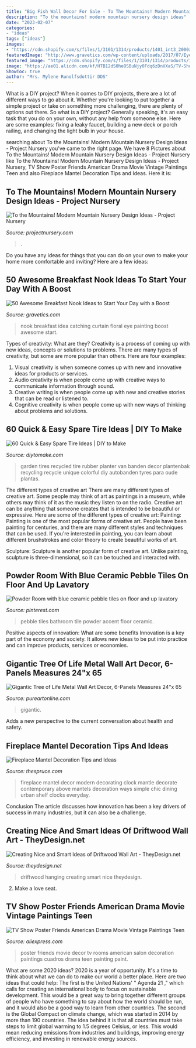 ```yaml
---
title: "Big Fish Wall Decor For Sale - To The Mountains! Modern Mountain Nursery Design Ideas"
description: "To the mountains! modern mountain nursery design ideas"
date: "2023-02-07"
categories:
- "ideas"
tags: ["ideas"]
images:
- "https://cdn.shopify.com/s/files/1/3101/1314/products/1401_int3_2000x2000.jpg?v=1519281859"
featuredImage: "http://www.gravetics.com/wp-content/uploads/2017/07/Eye-Catching-Breakfast-Nook-Idea-With-Wall-Painting-Floral-Print-Curtain-.jpg"
featured_image: "https://cdn.shopify.com/s/files/1/3101/1314/products/1401_int3_2000x2000.jpg?v=1519281859"
image: "https://ae01.alicdn.com/kf/HTB12dS0heOSBuNjy0Fdq6zDnVXaS/TV-Show-Poster-Friends-American-Drama-Movie-Vintage-Paintings-Teen-Rooms-Decor-Cuadros-Decoration-Salon-Wall.jpg"
ShowToc: true
author: "Mrs. Mylene Runolfsdottir DDS"
---
```



What is a DIY project?
When it comes to DIY projects, there are a lot of different ways to go about it. Whether you're looking to put together a simple project or take on something more challenging, there are plenty of options out there. So what is a DIY project? Generally speaking, it's an easy task that you do on your own, without any help from someone else. Here are some examples: fixing a leaky faucet, building a new deck or porch railing, and changing the light bulb in your house.

	

		
searching about To the Mountains! Modern Mountain Nursery Design Ideas - Project Nursery you've came to the right page. We have 8 Pictures about To the Mountains! Modern Mountain Nursery Design Ideas - Project Nursery like To the Mountains! Modern Mountain Nursery Design Ideas - Project Nursery, TV Show Poster Friends American Drama Movie Vintage Paintings Teen and also Fireplace Mantel Decoration Tips and Ideas. Here it is:
		
    
## To The Mountains! Modern Mountain Nursery Design Ideas - Project Nursery

<img loading=lazy src="https://projectnursery.com/wp-content/uploads/2018/09/Beckett’s-Adventure-Nursery.jpg" onerror="this.onerror=null;this.src='https://tse2.mm.bing.net/th?id=OIP.fZ0ymMBokvXAjs-g6w3zwgHaJ4&amp;pid=15.1';" alt="To the Mountains! Modern Mountain Nursery Design Ideas - Project Nursery">

_Source: projectnursery.com_

>. 

	

Do you have any ideas for things that you can do on your own to make your home more comfortable and inviting? Here are a few ideas: 

    
## 50 Awesome Breakfast Nook Ideas To Start Your Day With A Boost

<img loading=lazy src="http://www.gravetics.com/wp-content/uploads/2017/07/Eye-Catching-Breakfast-Nook-Idea-With-Wall-Painting-Floral-Print-Curtain-.jpg" onerror="this.onerror=null;this.src='https://tse4.mm.bing.net/th?id=OIP.OKlOeCbm6WV2cXMOrYsiGAHaJ4&amp;pid=15.1';" alt="50 Awesome Breakfast Nook Ideas to Start Your Day with a Boost">

_Source: gravetics.com_

>nook breakfast idea catching curtain floral eye painting boost awesome start. 

	

Types of creativity: What are they?
Creativity is a process of coming up with new ideas, concepts or solutions to problems. There are many types of creativity, but some are more popular than others. Here are four examples: 
1. Visual creativity is when someone comes up with new and innovative ideas for products or services.
2. Audio creativity is when people come up with creative ways to communicate information through sound.
3. Creative writing is when people come up with new and creative stories that can be read or listened to.
4. Cognitive creativity is when people come up with new ways of thinking about problems and solutions.

    
## 60 Quick &amp; Easy Spare Tire Ideas | DIY To Make

<img loading=lazy src="http://www.diytomake.com/wp-content/uploads/2016/11/Wall-Mounted-Tires-Garden.jpg" onerror="this.onerror=null;this.src='https://tse2.mm.bing.net/th?id=OIP.Sp1nNB8WuMTr-dG3sjdgIgHaJ3&amp;pid=15.1';" alt="60 Quick &amp; Easy Spare Tire Ideas | DIY to Make">

_Source: diytomake.com_

>garden tires recycled tire rubber planter van banden decor plantenbak recycling recycle unique colorful diy autobanden tyres para oude plantas. 

	

The different types of creative art
There are many different types of creative art. Some people may think of art as paintings in a museum, while others may think of it as the music they listen to on the radio. Creative art can be anything that someone creates that is intended to be beautiful or expressive. Here are some of the different types of creative art:
Painting: Painting is one of the most popular forms of creative art. People have been painting for centuries, and there are many different styles and techniques that can be used. If you're interested in painting, you can learn about different brushstrokes and color theory to create beautiful works of art.

Sculpture: Sculpture is another popular form of creative art. Unlike painting, sculpture is three-dimensional, so it can be touched and interacted with.

    
## Powder Room With Blue Ceramic Pebble Tiles On Floor And Up Lavatory

<img loading=lazy src="https://i.pinimg.com/736x/eb/1e/86/eb1e86120e7f47b6c83dc627c43563b7--rock-design-pebble-tiles.jpg" onerror="this.onerror=null;this.src='https://tse4.mm.bing.net/th?id=OIP.CqngJNNvLbSk85nLmYX73gHaJ3&amp;pid=15.1';" alt="Powder Room with blue ceramic pebble tiles on floor and up lavatory">

_Source: pinterest.com_

>pebble tiles bathroom tile powder accent floor ceramic. 

	

Positive aspects of innovation: What are some benefits
Innovation is a key part of the economy and society. It allows new ideas to be put into practice and can improve products, services or economies.

    
## Gigantic Tree Of Life Metal Wall Art Decor, 6-Panels Measures 24&quot;x 65

<img loading=lazy src="https://cdn.shopify.com/s/files/1/3101/1314/products/1401_int3_2000x2000.jpg?v=1519281859" onerror="this.onerror=null;this.src='https://tse4.mm.bing.net/th?id=OIP.peWP7u_x-V0wZIJQr7VbjwHaHZ&amp;pid=15.1';" alt="Gigantic Tree of Life Metal Wall Art Decor, 6-Panels Measures 24&quot;x 65">

_Source: pureartonline.com_

>gigantic. 

	

Adds a new perspective to the current conversation about health and safety.

    
## Fireplace Mantel Decoration Tips And Ideas

<img loading=lazy src="https://fthmb.tqn.com/VyIoCLb4FWXmlHQ9bnyPGuwS90Q=/960x0/filters:no_upscale()/981a9f0c7d94608ab4c04be8d0d3c2cd-5864664a5f9b586e02d45f05.jpg" onerror="this.onerror=null;this.src='https://tse1.mm.bing.net/th?id=OIP.PtzFfq6zGroXUW-9ojEI6gHaMY&amp;pid=15.1';" alt="Fireplace Mantel Decoration Tips and Ideas">

_Source: thespruce.com_

>fireplace mantel decor modern decorating clock mantle decorate contemporary above mantels decoration ways simple chic dining urban shelf clocks everyday. 

	

Conclusion
The article discusses how innovation has been a key drivers of success in many industries, but it can also be a challenge.

    
## Creating Nice And Smart Ideas Of Driftwood Wall Art - TheyDesign.net

<img loading=lazy src="http://theydesign.net/wp-content/uploads/2017/06/driftwood-wall-hanging-crafthubs-theydesign-throughout-driftwood-wall-art-creating-nice-and-smart-ideas-of-driftwood-wall-art.jpg" onerror="this.onerror=null;this.src='https://tse4.mm.bing.net/th?id=OIP.jl2qTP1yjTPY1RYW8fRcLAHaOH&amp;pid=15.1';" alt="Creating Nice and Smart Ideas of Driftwood Wall Art - TheyDesign.net">

_Source: theydesign.net_

>driftwood hanging creating smart nice theydesign. 

	

2. Make a love seat.

    
## TV Show Poster Friends American Drama Movie Vintage Paintings Teen

<img loading=lazy src="https://ae01.alicdn.com/kf/HTB12dS0heOSBuNjy0Fdq6zDnVXaS/TV-Show-Poster-Friends-American-Drama-Movie-Vintage-Paintings-Teen-Rooms-Decor-Cuadros-Decoration-Salon-Wall.jpg" onerror="this.onerror=null;this.src='https://tse4.mm.bing.net/th?id=OIP.wqRTtoxTl4smS3bnAG7XhQHaHZ&amp;pid=15.1';" alt="TV Show Poster Friends American Drama Movie Vintage Paintings Teen">

_Source: aliexpress.com_

>poster friends movie decor tv rooms american salon decoration paintings cuadros drama teen painting paint. 

	

What are some 2020 ideas?
2020 is a year of opportunity. It's a time to think about what we can do to make our world a better place. Here are two ideas that could help: 
The first is the United Nations' " Agenda 21 ," which calls for creating an international body to focus on sustainable development. This would be a great way to bring together different groups of people who have something to say about how the world should be run, and it would also be a good way to learn from other countries. 
The second is the Global Compact on climate change, which was started in 2014 by more than 190 countries. The idea behind it is that all countries must take steps to limit global warming to 1.5 degrees Celsius, or less. This would mean reducing emissions from industries and buildings, improving energy efficiency, and investing in renewable energy sources.

